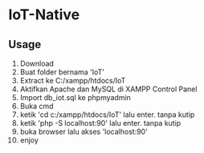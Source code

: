 # IoT-Native

## Usage
1. Download
2. Buat folder bernama 'IoT'
3. Extract ke C:/xampp/htdocs/IoT
4. Aktifkan Apache dan MySQL di XAMPP Control Panel
5. Import db_iot.sql ke phpmyadmin
6. Buka cmd
7. ketik 'cd c:/xampp/htdocs/IoT' lalu enter. tanpa kutip
8. ketik 'php -S localhost:90' lalu enter. tanpa kutip
9. buka browser lalu akses 'localhost:90'
10. enjoy
